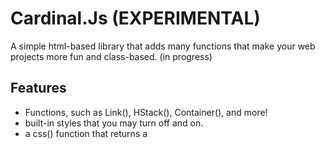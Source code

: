 # Cardinal.Js (EXPERIMENTAL)

A simple html-based library that adds many functions that make your web projects more fun and class-based. (in progress)

## Features

- Functions, such as Link(), HStack(), Container(), and more!
- built-in styles that you may turn off and on.
- a css() function that returns a <style> tag with your styles inside! 

## Technologies

- **Language:** JavaScript

## Docs
- Initiate Your App:
  ```code
  const app = {
    setup = new App;
  }
  ```
- Above this:
  ```code
  class App {
    main() {
      return [
        // your content
      ]
    }
  }
  ```
- Inside the return statement, you may put any of the functions you find in the main.js file, such as
  - **Container()**: for creating sections
  - **Link()**: for creating Links
  - **Video()**: for creating videos
- **Note**: You do not need to run any functions to initiate Cardinal.Js, simply create the object mentioned and your good!

## Installation

Follow these steps to set up your development environment:
```bash
# clone the repository in the folder of your choice, this is your new web project.
git clone https://github.com/PieAreSquared11/Cardinal.Js
```

Then simply paste the following code into your head element.
```code
<script src="parts/main.js"></script>
